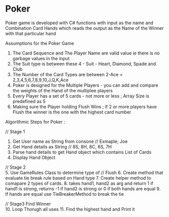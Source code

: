# Poker
Poker game is developed with C# functions with input as the name and Combination Card Hands which reads the output as the Name of the Winner with that particular hand

Assumptions for the Poker Game
1. The Card Sequence and The Player Name are valid value ie there is no garbage values in the input
2. The Suit type is between these 4 - Suit - Heart, Diamond, Spade and Club
3. The Number of the Card Types are between 2-Ace = 2,3,4,5,6,7,8,9,10,J,Q,K,Ace
4. Poker is designed for the Multiple Players - you can add and compare the weights of the Hand of the multiplee players
5. Every Player has a set of 5 cards - not more or less ; Array Size is predefined as 5
6. Making sure the Player holding Flush Wins ; if 2 or more players have Flush the winner is the one with the highest card number

Algorithmic Steps for Poker :

// Stage 1 <br/>
1. Get User name as String from consone // Exmaple; Joe
2. Get Hand details as String // 8S, 8H, 8C, 6S, 7H
3. Parse hand details to get Hand object which contains List of Cards
4. Display Hand Object 


// Stage 2 <br/>
5. Use GameRules Class to determine type of // Flush
6. Create method that evaluate tie break rule based on Hand type
7. Create helper method to comapare 2 types of cards. 
8. takes hand1, hand2 as arg and return 1 if hand1 is strong, returns -1 if hand2 is strong or 0 if both hands are equal 
9. If hands are equal use TieBreakerMethod to break the tie


// Stage3 Find Winner<br/>
10. Loop Thorugh all uses
11. Find the highest hand and Print it
